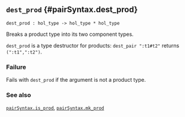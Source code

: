 ## `dest_prod` {#pairSyntax.dest_prod}


```
dest_prod : hol_type -> hol_type * hol_type
```



Breaks a product type into its two component types.


`dest_prod` is a type destructor for products:
`dest_pair ":t1#t2"` returns `(":t1",":t2")`.

### Failure

Fails with `dest_prod` if the argument is not a product type.

### See also

[`pairSyntax.is_prod`](#pairSyntax.is_prod), [`pairSyntax.mk_prod`](#pairSyntax.mk_prod)

